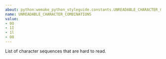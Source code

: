 ```yaml
---
about: python:wemake_python_styleguide.constants.UNREADABLE_CHARACTER_COMBINATIONS
name: UNREADABLE_CHARACTER_COMBINATIONS
value:
- 0O
- 1I
- 1l
- O0
---
```


List of character sequences that are hard to read.